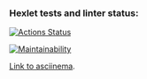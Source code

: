 ### Hexlet tests and linter status:

[![Actions Status](https://github.com/aswang/frontend-project-44/actions/workflows/hexlet-check.yml/badge.svg)](https://github.com/aswang/frontend-project-44/actions)

[![Maintainability](https://api.codeclimate.com/v1/badges/118e2cdbcb9dd6bea2d8/maintainability)](https://codeclimate.com/github/aswang/frontend-project-44/maintainability)

[Link to asciinema](https://asciinema.org/a/BHHvdSjmHs1HiMaNEFbYc4j9P).